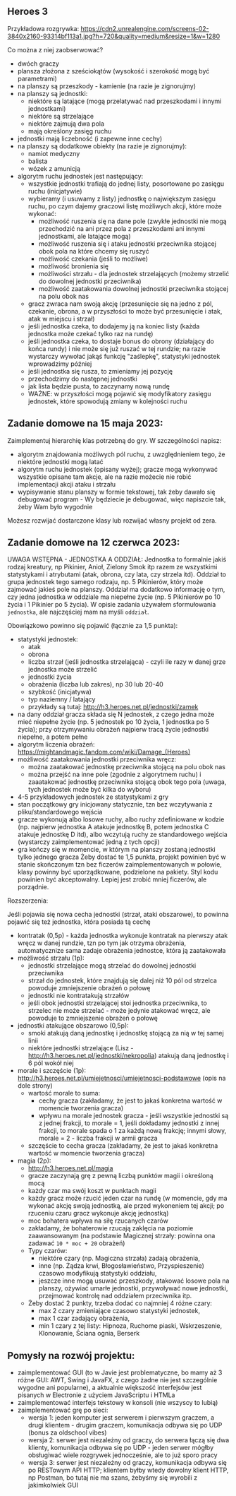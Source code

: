 ## Heroes 3
Przykładowa rozgrywka: https://cdn2.unrealengine.com/screens-02-3840x2160-93314bf113a1.jpg?h=720&quality=medium&resize=1&w=1280

Co można z niej zaobserwować?
* dwóch graczy
* plansza złożona z sześciokątów (wysokość i szerokość mogą być parametrami)
* na planszy są przeszkody - kamienie (na razie je zignorujmy)
* na planszy są jednostki:
    * niektóre są latające (mogą przelatywać nad przeszkodami i innymi jednostkami)
    * niektóre są strzelające
    * niektóre zajmują dwa pola
    * mają określony zasięg ruchu
* jednostki mają liczebność (i zapewne inne cechy)
* na planszy są dodatkowe obiekty (na razie je zignorujmy):
    * namiot medyczny
    * balista
    * wózek z amunicją
* algorytm ruchu jednostek jest następujący:
    * wszystkie jednostki trafiają do jednej listy, posortowane po zasięgu ruchu (inicjatywie)
    * wybieramy (i usuwamy z listy) jednostkę o największym zasięgu ruchu, po czym dajemy graczowi listę możliwych akcji, które może wykonać:
      * możliwość ruszenia się na dane pole (zwykłe jednostki nie mogą przechodzić na ani przez pola z przeszkodami ani innymi jednostkami, ale latające mogą)
      * możliwość ruszenia się i ataku jednostki przeciwnika stojącej obok pola na które chcemy się ruszyć
      * możliwość czekania (jeśli to możliwe)
      * możliwość bronienia się
      * możliwości strzału - dla jednostek strzelających (możemy strzelić do dowolnej jednostki przeciwnika)
      * możliwość zaatakowania dowolnej jednostki przeciwnika stojącej na polu obok nas
    * gracz zwraca nam swoją akcję (przesunięcie się na jedno z pól, czekanie, obrona, a w przyszłości to może być przesunięcie i atak, atak w miejscu i strzał)
    * jeśli jednostka czeka, to dodajemy ją na koniec listy (każda jednostka może czekać tylko raz na rundę)
    * jeśli jednostka czeka, to dostaje bonus do obrony (działający do końca rundy) i nie może się już ruszać w tej rundzie; na razie wystarczy wywołać jakąś funkcję "zaślepkę", statystyki jednostek wprowadzimy później
    * jeśli jednostka się rusza, to zmieniamy jej pozycję
    * przechodzimy do następnej jednostki
    * jak lista będzie pusta, to zaczynamy nową rundę
    * WAŻNE: w przyszłości mogą pojawić się modyfikatory zasięgu jednostek, które spowodują zmiany w kolejności ruchu

## Zadanie domowe na 15 maja 2023:
Zaimplementuj hierarchię klas potrzebną do gry. W szczególności napisz:
* algorytm znajdowania możliwych pól ruchu, z uwzględnieniem tego, że niektóre jednostki mogą latać
* algorytm ruchu jednostek (opisany wyżej); gracze mogą wykonywać wszystkie opisane tam akcje, ale na razie możecie nie robić implementacji akcji ataku i strzału
* wypisywanie stanu planszy w formie tekstowej, tak żeby dawało się debugować program - Wy będziecie je debugować, więc napiszcie tak, żeby Wam było wygodnie

Możesz rozwijać dostarczone klasy lub rozwijać własny projekt od zera.


## Zadanie domowe na 12 czerwca 2023:

UWAGA WSTĘPNA - JEDNOSTKA A ODDZIAŁ:
Jednostka to formalnie jakiś rodzaj kreatury, np Pikinier, Anioł, Zielony Smok itp razem ze wszystkimi statystykami i atrybutami (atak, obrona, czy lata, czy strzela itd).
Oddział to grupa jednostek tego samego rodzaju, np. 5 Pikinierów, który może zajmować jakieś pole na planszy. Oddział ma dodatkowo informację o tym, czy jedna jednostka w oddziale ma niepełne życie (np. 5 Pikinierów po 10 życia i 1 Pikinier po 5 życia).
W opisie zadania używałem sformułowania `jednostka`, ale najczęściej mam na myśli `oddział`. 

Obowiązkowo powinno się pojawić (łącznie za 1,5 punkta):
* statystyki jednostek:
    * atak
    * obrona
    * liczba strzał (jeśli jednostka strzelająca) - czyli ile razy w danej grze jednostka może strzelić
    * jednostki życia
    * obrażenia (liczba lub zakres), np 30 lub 20-40
    * szybkość (inicjatywa)
    * typ naziemny / latający
    * przykłady są tutaj: http://h3.heroes.net.pl/jednostki/zamek
* na dany oddział gracza składa się N jednostek, z czego jedna może mieć niepełne życie (np. 5 jednostek po 10 życia, 1 jednostka po 5 życia); przy otrzymywaniu obrażeń najpierw tracą życie jednostki niepełne, a potem pełne
* algorytm liczenia obrażeń: https://mightandmagic.fandom.com/wiki/Damage_(Heroes)
* możliwość zaatakowania jednostki przeciwnika wręcz:
    * można zaatakować jednostkę przeciwnika stojącą na polu obok nas
    * można przejść na inne pole (zgodnie z algorytmem ruchu) i zaaatakować jednostkę przeciwnika stojącą obok tego pola (uwaga, tych jednostek może być kilka do wyboru)
* 4-5 przykładowych jednostek ze statystykami z gry
* stan początkowy gry inicjowany statycznie, tzn bez wczytywania z pliku/standardowego wejścia
* gracze wykonują albo losowe ruchy, albo ruchy zdefiniowane w kodzie (np. najpierw jednostka A atakuje jednostkę B, potem jednostka C atakuje jednostkę D itd), albo wczytują ruchy ze standardowego wejścia (wystarczy zaimplementować jedną z tych opcji)
* gra kończy się w momencie, w którym na planszy zostaną jednostki tylko jednego gracza
Żeby dostać te 1,5 punkta, projekt powinien być w stanie skończonym tzn bez ficzerów zaimplementowanych w połowie, klasy powinny być uporządkowane, podzielone na pakiety. Styl kodu powinien być akceptowalny. Lepiej jest zrobić mniej ficzerów, ale porządnie.

Rozszerzenia:

Jeśli pojawia się nowa cecha jednostki (strzał, ataki obszarowe), to powinna pojawić się też jednostka, która posiada tą cechę

* kontratak (0,5p) - każda jednostka wykonuje kontratak na pierwszy atak wręcz w danej rundzie, tzn po tym jak otrzyma obrażenia, automatycznize sama zadaje obrażenia jednostce, która ją zaatakowała
* możliwość strzału (1p):
    * jednostki strzelające mogą strzelać do dowolnej jednostki przeciwnika
    * strzał do jednostek, które znajdują się dalej niż 10 pól od strzelca powoduje zmniejszenie obrażeń o połowę
    * jednostki nie kontratakują strzałów
    * jeśli obok jednostki strzelającej stoi jednostka przeciwnika, to strzelec nie może strzelać - może jedynie atakować wręcz, ale powoduje to zmniejszenie obrażeń o połowę
* jednostki atakujące obszarowo (0,5p):
    * smoki atakują daną jednostkę i jednostkę stojącą za nią w tej samej linii
    * niektóre jednostki strzelające (Lisz - http://h3.heroes.net.pl/jednostki/nekropolia) atakują daną jednostkę i 6 pól wokół niej
* morale i szczęście (1p): http://h3.heroes.net.pl/umiejetnosci/umiejetnosci-podstawowe (opis na dole strony)
    * wartość morale to suma:
        * cechy gracza (zakładamy, że jest to jakaś konkretna wartość w momencie tworzenia gracza)
        * wpływu na morale jednostek gracza - jeśli wszystkie jednostki są z jednej frakcji, to morale = 1, jeśli dokładamy jednostki z innej frakcji, to morale spada o 1 za każdą nową frakcję; innymi słowy, morale = 2 - liczba frakcji w armii gracza
    * szczęście to cecha gracza (zakładamy, że jest to jakaś konkretna wartość w momencie tworzenia gracza)
* magia (2p):
    * http://h3.heroes.net.pl/magia
    * gracze zaczynają grę z pewną liczbą punktów magii i określoną mocą
    * każdy czar ma swój koszt w punktach magii
    * każdy gracz może rzucić jeden czar na rundę (w momencie, gdy ma wykonać akcję swoją jednostką, ale przed wykoneniem tej akcji; po rzuceniu czaru gracz wykonuje akcję jednostką)
    * moc bohatera wpływa na siłę rzucanych czarów
    * zakładamy, że bohaterowie rzucają zaklęcia na poziomie zaawansowanym (na podstawie Magicznej strzały: powinna ona zadawać `10 * moc + 20` obrażeń)
    * Typy czarów:
        * niektóre czary (np. Magiczna strzała) zadają obrażenia,
        * inne (np. Żądza krwi, Błogosławieństwo, Przyspieszenie) czasowo modyfikują statystyki oddziału,
        * jeszcze inne mogą usuwać przeszkody, atakować losowe pola na planszy, ożywiać umarłe jednostki, przywoływać nowe jednostki, przejmować kontrolę nad oddziałem przeciwnika itp.
    * Żeby dostać 2 punkty, trzeba dodać co najmniej 4 różne czary:
        * max 2 czary zmieniające czasowo statystyki jednostek,
        * max 1 czar zadający obrażenia,
        * min 1 czary z tej listy: Hipnoza, Ruchome piaski, Wskrzeszenie, Klonowanie, Ściana ognia, Berserk

    
## Pomysły na rozwój projektu:
* zaimplementować GUI (to w Javie jest problematyczne, bo mamy aż 3 różne GUI: AWT, Swing i JavaFX, z czego żadne nie jest szczególnie wygodne ani popularne), a aktualnie większość interfejsów jest pisanych w Electronie z użyciem JavaScriptu i HTMLa
* zaimplementować interfejs tekstowy w konsoli (nie wszyscy to lubią)
* zaimplementować grę po sieci:
  * wersja 1: jeden komputer jest serwerem i pierwszym graczem, a drugi klientem - drugim graczem, komunikacja odbywa się po UDP (bonus za oldschool vibes)
  * wersja 2: serwer jest niezależny od graczy, do serwera łączą się dwa klienty, komunikacja odbywa się po UDP - jeden serwer mógłby obsługiwać wiele rozgrywek jednocześnie, ale to już sporo pracy
  * wersja 3: serwer jest niezależny od graczy, komunikacja odbywa się po RESTowym API HTTP; klientem byłby wtedy dowolny klient HTTP, np Postman, bo tutaj nie ma szans, żebyśmy się wyrobili z jakimkolwiek GUI
